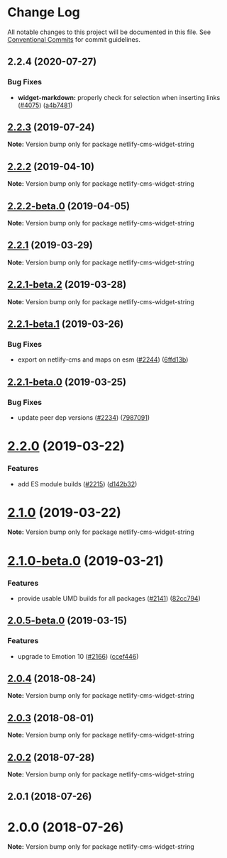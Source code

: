 # Change Log

All notable changes to this project will be documented in this file.
See [Conventional Commits](https://conventionalcommits.org) for commit guidelines.

## 2.2.4 (2020-07-27)


### Bug Fixes

* **widget-markdown:** properly check for selection when inserting links ([#4075](https://github.com/netlify/netlify-cms/tree/master/packages/netlify-cms-widget-string/issues/4075)) ([a4b7481](https://github.com/netlify/netlify-cms/tree/master/packages/netlify-cms-widget-string/commit/a4b7481a99f58b9abe85ab5712d27593cde20096))





## [2.2.3](https://github.com/netlify/netlify-cms/tree/master/packages/netlify-cms-widget-string/compare/netlify-cms-widget-string@2.2.2...netlify-cms-widget-string@2.2.3) (2019-07-24)

**Note:** Version bump only for package netlify-cms-widget-string





## [2.2.2](https://github.com/netlify/netlify-cms/tree/master/packages/netlify-cms-widget-string/compare/netlify-cms-widget-string@2.2.2-beta.0...netlify-cms-widget-string@2.2.2) (2019-04-10)

**Note:** Version bump only for package netlify-cms-widget-string





## [2.2.2-beta.0](https://github.com/netlify/netlify-cms/tree/master/packages/netlify-cms-widget-string/compare/netlify-cms-widget-string@2.2.1...netlify-cms-widget-string@2.2.2-beta.0) (2019-04-05)

**Note:** Version bump only for package netlify-cms-widget-string





## [2.2.1](https://github.com/netlify/netlify-cms/tree/master/packages/netlify-cms-widget-string/compare/netlify-cms-widget-string@2.2.1-beta.2...netlify-cms-widget-string@2.2.1) (2019-03-29)

**Note:** Version bump only for package netlify-cms-widget-string





## [2.2.1-beta.2](https://github.com/netlify/netlify-cms/tree/master/packages/netlify-cms-widget-string/compare/netlify-cms-widget-string@2.2.1-beta.1...netlify-cms-widget-string@2.2.1-beta.2) (2019-03-28)

**Note:** Version bump only for package netlify-cms-widget-string





## [2.2.1-beta.1](https://github.com/netlify/netlify-cms/tree/master/packages/netlify-cms-widget-string/compare/netlify-cms-widget-string@2.2.1-beta.0...netlify-cms-widget-string@2.2.1-beta.1) (2019-03-26)


### Bug Fixes

* export on netlify-cms and maps on esm ([#2244](https://github.com/netlify/netlify-cms/tree/master/packages/netlify-cms-widget-string/issues/2244)) ([6ffd13b](https://github.com/netlify/netlify-cms/tree/master/packages/netlify-cms-widget-string/commit/6ffd13b))





## [2.2.1-beta.0](https://github.com/netlify/netlify-cms/tree/master/packages/netlify-cms-widget-string/compare/netlify-cms-widget-string@2.2.0...netlify-cms-widget-string@2.2.1-beta.0) (2019-03-25)


### Bug Fixes

* update peer dep versions ([#2234](https://github.com/netlify/netlify-cms/tree/master/packages/netlify-cms-widget-string/issues/2234)) ([7987091](https://github.com/netlify/netlify-cms/tree/master/packages/netlify-cms-widget-string/commit/7987091))





# [2.2.0](https://github.com/netlify/netlify-cms/tree/master/packages/netlify-cms-widget-string/compare/netlify-cms-widget-string@2.1.0...netlify-cms-widget-string@2.2.0) (2019-03-22)


### Features

* add ES module builds ([#2215](https://github.com/netlify/netlify-cms/tree/master/packages/netlify-cms-widget-string/issues/2215)) ([d142b32](https://github.com/netlify/netlify-cms/tree/master/packages/netlify-cms-widget-string/commit/d142b32))





# [2.1.0](https://github.com/netlify/netlify-cms/tree/master/packages/netlify-cms-widget-string/compare/netlify-cms-widget-string@2.1.0-beta.0...netlify-cms-widget-string@2.1.0) (2019-03-22)

**Note:** Version bump only for package netlify-cms-widget-string





# [2.1.0-beta.0](https://github.com/netlify/netlify-cms/tree/master/packages/netlify-cms-widget-string/compare/netlify-cms-widget-string@2.0.5-beta.0...netlify-cms-widget-string@2.1.0-beta.0) (2019-03-21)


### Features

* provide usable UMD builds for all packages ([#2141](https://github.com/netlify/netlify-cms/tree/master/packages/netlify-cms-widget-string/issues/2141)) ([82cc794](https://github.com/netlify/netlify-cms/tree/master/packages/netlify-cms-widget-string/commit/82cc794))





## [2.0.5-beta.0](https://github.com/netlify/netlify-cms/tree/master/packages/netlify-cms-widget-string/compare/netlify-cms-widget-string@2.0.4...netlify-cms-widget-string@2.0.5-beta.0) (2019-03-15)


### Features

* upgrade to Emotion 10 ([#2166](https://github.com/netlify/netlify-cms/tree/master/packages/netlify-cms-widget-string/issues/2166)) ([ccef446](https://github.com/netlify/netlify-cms/tree/master/packages/netlify-cms-widget-string/commit/ccef446))





<a name="2.0.4"></a>
## [2.0.4](https://github.com/netlify/netlify-cms/tree/master/packages/netlify-cms-widget-string/compare/netlify-cms-widget-string@2.0.3...netlify-cms-widget-string@2.0.4) (2018-08-24)




**Note:** Version bump only for package netlify-cms-widget-string

<a name="2.0.3"></a>
## [2.0.3](https://github.com/netlify/netlify-cms/tree/master/packages/netlify-cms-widget-string/compare/netlify-cms-widget-string@2.0.2...netlify-cms-widget-string@2.0.3) (2018-08-01)




**Note:** Version bump only for package netlify-cms-widget-string

<a name="2.0.2"></a>
## [2.0.2](https://github.com/netlify/netlify-cms/tree/master/packages/netlify-cms-widget-string/compare/netlify-cms-widget-string@2.0.1...netlify-cms-widget-string@2.0.2) (2018-07-28)




**Note:** Version bump only for package netlify-cms-widget-string

<a name="2.0.1"></a>
## 2.0.1 (2018-07-26)



<a name="2.0.0"></a>
# 2.0.0 (2018-07-26)




**Note:** Version bump only for package netlify-cms-widget-string
